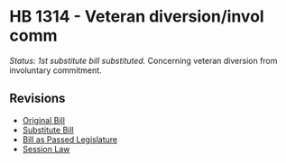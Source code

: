 # HB 1314 - Veteran diversion/invol comm
*Status: 1st substitute bill substituted.*
Concerning veteran diversion from involuntary commitment.

## Revisions
* [Original Bill](1/)
* [Substitute Bill](S/)
* [Bill as Passed Legislature](S.PL/)
* [Session Law](S.SL/)